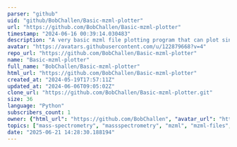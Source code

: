 ```yaml
---
parser: "github"
uid: "github/BobChallen/Basic-mzml-plotter"
url: "https://github.com/BobChallen/Basic-mzml-plotter"
timestamp: "2024-06-16 00:39:14.030483"
description: "A very basic mzml file plotting program that can plot single scans, merge all scans from a file, plot the TIC, and plot an EIC of a chosen m/z value."
avatar: "https://avatars.githubusercontent.com/u/122879668?v=4"
repo_url: "https://github.com/BobChallen/Basic-mzml-plotter"
name: "Basic-mzml-plotter"
full_name: "BobChallen/Basic-mzml-plotter"
html_url: "https://github.com/BobChallen/Basic-mzml-plotter"
created_at: "2024-05-19T17:57:11Z"
updated_at: "2024-06-06T09:05:02Z"
clone_url: "https://github.com/BobChallen/Basic-mzml-plotter.git"
size: 36
language: "Python"
subscribers_count: 1
owner: {"html_url": "https://github.com/BobChallen", "avatar_url": "https://avatars.githubusercontent.com/u/122879668?v=4", "login": "BobChallen", "type": "User"}
topics: ["mass-spectrometry", "massspectrometry", "mzml", "mzml-files", "plotting-in-python"]
date: "2025-06-21 14:28:30.188194"
---
```

